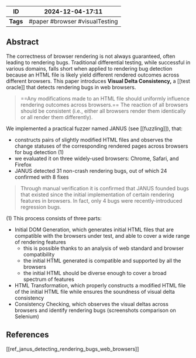 
| ID       | 2024-12-04-17:11               |
| -------- | ------------------------------ |
| **Tags** | #paper #browser #visualTesting |
## Abstract

The correctness of browser rendering is not always guaranteed, often leading to rendering bugs. Traditional differential testing, while successful in various domains, falls short when applied to rendering bug detection because an HTML file is likely yield different rendered outcomes across different browsers.
This paper introduces **Visual Delta Consistency,** a [[test oracle]] that detects rendering bugs in web browsers.

> ==Any modifications made to an HTML file should uniformly influence rendering outcomes across browsers.== The reaction of all browsers should be consistent (i.e., either all browsers render them identically or all render them differently).

We implemented a practical fuzzer named JANUS (see [[fuzzling]]), that:
- constructs pairs of slightly modified HTML files and observes the change statuses of the corresponding rendered pages across browsers for bug detection (1)
- we evaluated it on three widely-used browsers: Chrome, Safari, and Firefox
- JANUS detected 31 non-crash rendering bugs, out of which 24 confirmed with 8 fixes

> Through manual verification it is confirmed that JANUS founded bugs that existed since the initial implementation of certain rendering features in browsers. In fact, only 4 bugs were recently-introduced regression bugs.

(1) This process consists of three parts:
- Initial DOM Generation, which generates initial HTML files that are compatible with the browsers under test, and able to cover a wide range of rendering features
	- this is possible thanks to an analysis of web standard and browser compatibility
	- the initial HTML generated is compatible and supported by all the browsers
	- the initial HTML should be diverse enough to cover a broad spectrum of features
- HTML Transformation, which properly constructs a modified HTML file of the initial HTML file while ensures the soundness of visual delta consistency
- Consistency Checking, which observes the visual deltas across browsers and identify rendering bugs (screenshots comparison on Selenium)

## References
[[ref_janus_detecting_rendering_bugs_web_browsers]]